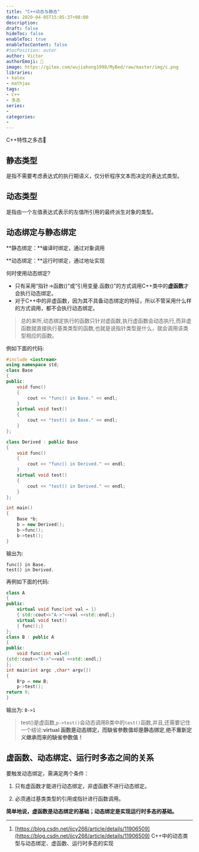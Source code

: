 ```yaml
---
title: "C++动态与静态"
date: 2020-04-05T15:05:37+08:00
description:
draft: false
hideToc: false
enableToc: true
enableTocContent: false
#tocPosition: outer
author: Victor
authorEmoji: 👻
image: https://gitee.com/wujiahong1998/MyBed/raw/master/img/c.png
libraries:
- katex
- mathjax
tags:
- C++
- 多态
series:
-
categories:
-
---
```




C++特性之多态:mushroom:

<!--more-->

## 静态类型

是指不需要考虑表达式的执行期语义，仅分析程序文本而决定的表达式类型。

## 动态类型

是指由一个左值表达式表示的左值所引用的最终派生对象的类型。



## 动态绑定与静态绑定

**静态绑定：**编译时绑定，通过对象调用

**动态绑定：**运行时绑定，通过地址实现



何时使用动态绑定?

* 只有采用“指针->函数()”或“引用变量.函数()”的方式调用C++类中的**虚函数**才会执行动态绑定。
* 对于C++中的非虚函数，因为其不具备动态绑定的特征，所以不管采用什么样的方式调用，都不会执行动态绑定。

> 总的来所,动态绑定执行的函数只针对虚函数,执行虚函数会动态执行,而非虚函数就直接执行基类类型的函数,也就是说指针类型是什么，就会调用该类型相应的函数。

例如下面的代码:

```C++
#include <iostream>
using namespace std;
class Base
{
public:
    void func()
    {
        cout << "func() in Base." << endl;
    }
    virtual void test()
    {
        cout << "test() in Base." << endl;
    }
};

class Derived : public Base
{
    void func()
    {
        cout << "func() in Derived." << endl;
    }
    virtual void test()
    {
        cout << "test() in Derived." << endl;
    }
};

int main()
{
    Base *b;
    b = new Derived();
    b->func();
    b->test();
}
```

输出为:

```
func() in Base.
test() in Derived.
```

再例如下面的代码:

```c++
class A
{
public:
    virtual void func(int val = 1)
    { std::cout<<"A->"<<val <<std::endl;}
    virtual void test()
    { func();}
};
class B : public A
{
public:
    void func(int val=0)
{std::cout<<"B->"<<val <<std::endl;}
};
int main(int argc ,char* argv[])
{
    B*p = new B;
    p->test();
return 0;
}
```

输出为: `B->1`

> test()是虚函数,`p->test()`会动态调用B类中的`test()`函数,并且,还需要记住一个结论:**virtual 函数是动态绑定，而缺省参数值却是静态绑定**,**绝不重新定义继承而来的缺省参数值！**

## 虚函数、动态绑定、运行时多态之间的关系

要触发动态绑定，需满足两个条件：

1.  只有虚函数才能进行动态绑定，非虚函数不进行动态绑定。

2. 必须通过基类类型的引用或指针进行函数调用。

**简单地说，虚函数是动态绑定的基础；动态绑定是实现运行时多态的基础。**

---

1. [https://blog.csdn.net/iicy266/article/details/11906509](https://blog.csdn.net/iicy266/article/details/11906509) C++中的动态类型与动态绑定、虚函数、运行时多态的实现

